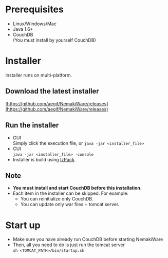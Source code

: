 # Prerequisites
* Linux/Windows/Mac
* Java 1.6+
* CouchDB<br>
  (You must install by yourself CouchDB)

# Installer
Installer runs on multi-platform.  

## Download the latest installer  
[https://github.com/aegif/NemakiWare/releases](https://github.com/aegif/NemakiWare/releases)

## Run the installer
  - GUI  
    Simply click the execution file, or `java -jar <installer_file>`  
  - CUI  
    `java -jar <installer_file> -console`  
  - Installer is build using [IzPack](http://izpack.org/).  

## Note
  - **You must install and start CouchDB before this installation.**  
  - Each item in the installer can be skipped. For example:  
    - You can reinitialize only CouchDB.  
    - You can update only war files + tomcat server.  

# Start up
- Make sure you have already run CouchDB before starting NemakiWare
- Then, all you need to do is just run the tomcat server  
  `sh <TOMCAT_PATH>/bin/startup.sh`